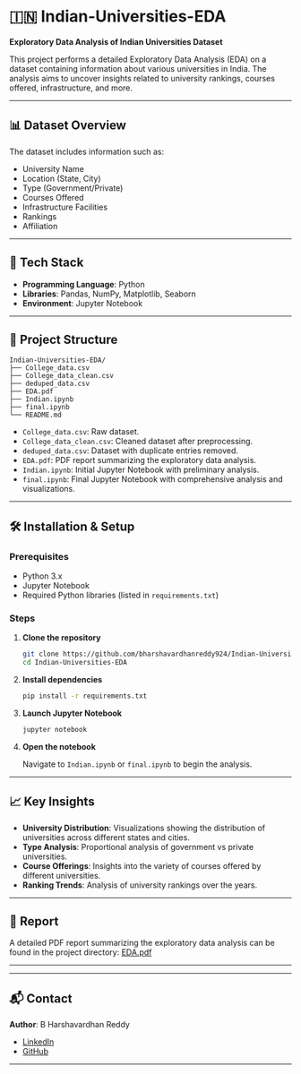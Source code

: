 # 🇮🇳 Indian-Universities-EDA

**Exploratory Data Analysis of Indian Universities Dataset**

This project performs a detailed Exploratory Data Analysis (EDA) on a dataset containing information about various universities in India. The analysis aims to uncover insights related to university rankings, courses offered, infrastructure, and more.

---

## 📊 Dataset Overview

The dataset includes information such as:

- University Name
- Location (State, City)
- Type (Government/Private)
- Courses Offered
- Infrastructure Facilities
- Rankings
- Affiliation

---

## 🧰 Tech Stack

- **Programming Language**: Python
- **Libraries**: Pandas, NumPy, Matplotlib, Seaborn
- **Environment**: Jupyter Notebook

---

## 📁 Project Structure

```
Indian-Universities-EDA/
├── College_data.csv
├── College_data_clean.csv
├── deduped_data.csv
├── EDA.pdf
├── Indian.ipynb
├── final.ipynb
└── README.md
```

- `College_data.csv`: Raw dataset.
- `College_data_clean.csv`: Cleaned dataset after preprocessing.
- `deduped_data.csv`: Dataset with duplicate entries removed.
- `EDA.pdf`: PDF report summarizing the exploratory data analysis.
- `Indian.ipynb`: Initial Jupyter Notebook with preliminary analysis.
- `final.ipynb`: Final Jupyter Notebook with comprehensive analysis and visualizations.

---

## 🛠️ Installation & Setup

### Prerequisites

- Python 3.x
- Jupyter Notebook
- Required Python libraries (listed in `requirements.txt`)

### Steps

1. **Clone the repository**

   ```bash
   git clone https://github.com/bharshavardhanreddy924/Indian-Universities-EDA.git
   cd Indian-Universities-EDA
   ```

2. **Install dependencies**

   ```bash
   pip install -r requirements.txt
   ```

3. **Launch Jupyter Notebook**

   ```bash
   jupyter notebook
   ```

4. **Open the notebook**

   Navigate to `Indian.ipynb` or `final.ipynb` to begin the analysis.

---

## 📈 Key Insights

- **University Distribution**: Visualizations showing the distribution of universities across different states and cities.
- **Type Analysis**: Proportional analysis of government vs private universities.
- **Course Offerings**: Insights into the variety of courses offered by different universities.
- **Ranking Trends**: Analysis of university rankings over the years.

---

## 📄 Report

A detailed PDF report summarizing the exploratory data analysis can be found in the project directory: [EDA.pdf](EDA.pdf)

---

---

## 📬 Contact

**Author**: B Harshavardhan Reddy  
- [LinkedIn](https://in.linkedin.com/in/b-harshavardhan-reddy-08911b174)  
- [GitHub](https://github.com/bharshavardhanreddy924)

---
